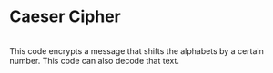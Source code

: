 # Caeser Cipher
<br>
This code encrypts a message that shifts the alphabets by a certain number. This code can also decode that text.